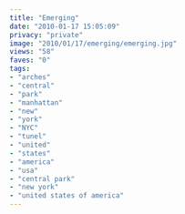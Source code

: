```yaml
---
title: "Emerging"
date: "2010-01-17 15:05:09"
privacy: "private"
image: "2010/01/17/emerging/emerging.jpg"
views: "58"
faves: "0"
tags:
- "arches"
- "central"
- "park"
- "manhattan"
- "new"
- "york"
- "NYC"
- "tunel"
- "united"
- "states"
- "america"
- "usa"
- "central park"
- "new york"
- "united states of america"
---
```

<a href="http://www.phillprice.com/2010/01/17/emerging" rel="nofollow"></a>
